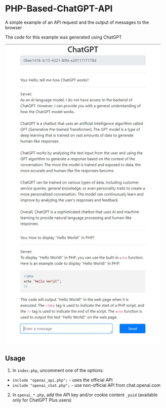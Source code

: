 # PHP-Based-ChatGPT-API

A simple example of an API request and the output of messages to the browser

The code for this example was generated using ChatGPT

![ChatGPT-Example](chatgpt.jpg)

## Usage

1. In `index.php`, uncomment one of the options:
- `include "openai_api.php";` - uses the official API
- `include "openai_chat.php";` - use non-official API from chat.openai.com

2. In `openai_*.php`, add the API key and/or cookie content `_puid` (available only for ChatGPT Plus users)
